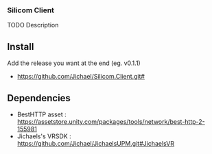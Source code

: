 ### Silicom Client

TODO Description

## Install

Add the release you want at the end (eg. v0.1.1)
* https://github.com/Jichael/Silicom.Client.git#

## Dependencies

 * BestHTTP asset : https://assetstore.unity.com/packages/tools/network/best-http-2-155981
 * Jichaels's VRSDK : https://github.com/Jichael/JichaelsUPM.git#JichaelsVR
